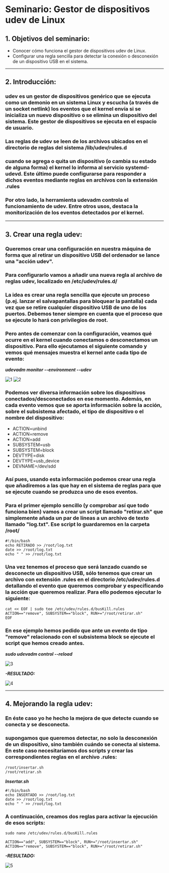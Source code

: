 # Seminario: Gestor de dispositivos udev de Linux

## 1. Objetivos del seminario:

* Conocer cómo funciona el gestor de dispositivos udev de Linux.
* Configurar una regla sencilla para detectar la conexión o desconexión de un dispositivo USB en el sistema.

-------------------

## 2. Introducción:

### udev es un gestor de dispositivos genérico que se ejecuta como un demonio en un sistema Linux y escucha (a través de un socket netlink) los eventos que el kernel envía si se inicializa un nuevo dispositivo o se elimina un dispositivo del sistema. Este gestor de dispositivos se ejecuta en el espacio de usuario.

### Las reglas de udev se leen de los archivos ubicados en el directorio de reglas del sistema /lib/udev/rules.d

### cuando se agrega o quita un dispositivo (o cambia su estado de alguna forma) el kernel lo informa al servicio systemd-udevd. Este último puede configurarse para responder a dichos eventos mediante reglas en archivos con la extensión .rules

### Por otro lado, la herramienta udevadm controla el funcionamiento de udev. Entre otros usos, destaca la monitorización de los eventos detectados por el kernel.

---------------------------------

## 3. Crear una regla **udev**:

### Queremos crear una configuración en nuestra máquina de forma que al retirar un dispositivo USB del ordenador se lance una "acción udev".

### Para configurarlo vamos a añadir una nueva regla al archivo de reglas udev, localizado en /etc/udev/rules.d/

### La idea es crear una regla sencilla que ejecute un proceso (p.ej. lanzar el salvapantallas para bloquear la pantalla) cada vez que se retire cualquier dispositivo USB de uno de los puertos. Debemos tener siempre en cuenta que el proceso que se ejecute lo hará con privilegios de root.

### Pero antes de comenzar con la configuración, veamos qué ocurre en el kernel cuando conectamos o desconectamos un dispositivo. Para ello ejecutamos el siguiente comando y vemos qué mensajes muestra el kernel ante cada tipo de evento:

***udevadm monitor --environment --udev***

![1](1.jpg)
![2](2.jpg)

### Podemos ver diversa información sobre los dispositivos conectados/desconectados en ese momento. Además, en cada evento vemos que se aporta información sobre la acción, sobre el subsistema afectado, el tipo de dispositivo o el nombre del dispositivo:

+ ACTION=unbind
+ ACTION=remove
+ ACTION=add
+ SUBSYSTEM=usb
+ SUBSYSTEM=block
+ DEVTYPE=disk
+ DEVTYPE=usb_device
+ DEVNAME=/dev/sdd

### Así pues, usando esta información podemos crear una regla que añadiremos a las que hay en el sistema de reglas para que se ejecute cuando se produzca uno de esos eventos.

### Para el primer ejemplo sencillo (y comprobar así que todo funciona bien) vamos a crear un script llamado "retirar.sh" que simplemente añada un par de líneas a un archivo de texto llamado "log.txt". Ese script lo guardaremos en la carpeta /root/ 

```
#!/bin/bash
echo RETIRADO >> /root/log.txt
date >> /root/log.txt
echo " " >> /root/log.txt
```

### Una vez tenemos el proceso que será lanzado cuando se desconecte un dispositivo USB, sólo tenemos que crear un archivo con extensión .rules en el directorio /etc/udev/rules.d detallando el evento que queremos comprobar y especificando la acción que queremos realizar. Para ello podemos ejecutar lo siguiente:

```
cat << EOF | sudo tee /etc/udev/rules.d/busKill.rules
ACTION=="remove", SUBSYSTEM=="block", RUN+="/root/retirar.sh"
EOF
```

### En ese ejemplo hemos pedido que ante un evento de tipo "remove" relacionado con el subsistema block se ejecute el script que hemos creado antes.

***sudo udevadm control --reload***

![3](3.jpg)

***-RESULTADO:***

![4](4.jpg)

---------------------------------------

## 4. Mejorando la regla **udev**:

### En éste caso yo he hecho la mejora de que detecte cuando se conecta y se desconecta.

### supongamos que queremos detectar, no solo la desconexión de un dispositivo, sino también cuándo se conecta al sistema. En este caso necesitaríamos dos scripts y crear las correspondientes reglas en el archivo .rules:

```
/root/insertar.sh
/root/retirar.sh
```

***Insertar.sh***
```
#!/bin/bash
echo INSERTADO >> /root/log.txt
date >> /root/log.txt
echo " " >> /root/log.txt
```

### A continuación, creamos dos reglas para activar la ejecución de esos scripts:

```
sudo nano /etc/udev/rules.d/busKill.rules

ACTION=="add", SUBSYSTEM=="block", RUN+="/root/insertar.sh" 
ACTION=="remove", SUBSYSTEM=="block", RUN+="/root/retirar.sh" 
```

***-RESULTADO:***

![5](5.jpg)
